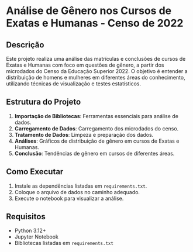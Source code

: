 # Análise de Gênero nos Cursos de Exatas e Humanas - Censo de 2022

## Descrição

Este projeto realiza uma análise das matrículas e conclusões de cursos de Exatas e Humanas com foco em questões de gênero, a partir dos microdados do Censo da Educação Superior 2022. O objetivo é entender a distribuição de homens e mulheres em diferentes áreas do conhecimento, utilizando técnicas de visualização e testes estatísticos.

## Estrutura do Projeto

1. **Importação de Bibliotecas**: Ferramentas essenciais para análise de dados.
2. **Carregamento de Dados**: Carregamento dos microdados do censo.
3. **Tratamento de Dados**: Limpeza e preparação dos dados.
4. **Análises**: Gráficos de distribuição de gênero em cursos de Exatas e Humanas.
5. **Conclusão**: Tendências de gênero em cursos de diferentes áreas.

## Como Executar

1. Instale as dependências listadas em `requirements.txt`.
2. Coloque o arquivo de dados no caminho adequado.
3. Execute o notebook para visualizar a análise.

## Requisitos

- Python 3.12+
- Jupyter Notebook
- Bibliotecas listadas em `requirements.txt`

